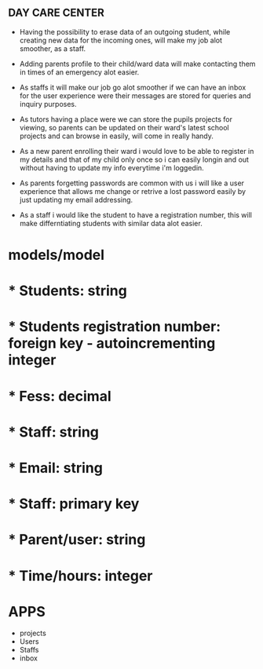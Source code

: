 ## DAY CARE CENTER

* Having the possibility to erase data of an outgoing student, while creating new data for the incoming ones,
will make my job alot smoother, as a staff.

* Adding parents profile to their child/ward data will make contacting them in times of an emergency alot easier.

* As staffs it will make our job go alot smoother if we can have an inbox for the user experience were their
messages are stored for queries and inquiry purposes.

* As tutors having a place were we can store the pupils projects for viewing, so parents can be updated on their ward's latest school projects and can browse in easily, will come in really handy.

* As a new parent enrolling their ward i would love to be able to register in my details and that of my child only once so i can easily longin and out without having to update my info everytime i'm loggedin.

* As parents forgetting passwords are common with us i will like a user experience that allows me change or retrive a lost password easily by just updating my email addressing.

* As a staff i would like the student to have a registration number, this will make differntiating students with
similar data alot easier.

# models/model

# * Students: string
# * Students registration number: foreign key - autoincrementing integer
# * Fess: decimal
# * Staff: string
# * Email: string
# * Staff: primary key
# * Parent/user: string
# * Time/hours: integer

# APPS

* projects
* Users
* Staffs 
* inbox
